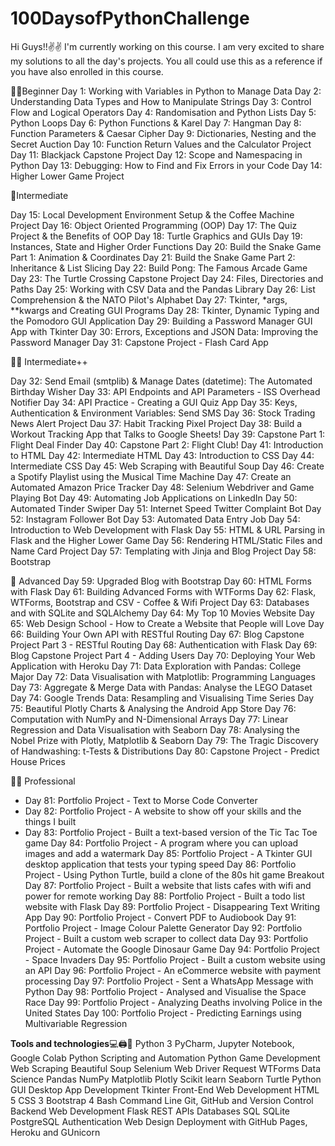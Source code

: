 # 100DaysofPythonChallenge
Hi Guys!!✌✌
I'm currently working on this course. I am very excited to share my solutions to all the day's projects. You all could use this as a reference if you have also enrolled in this course.

👨🏻Beginner
Day 1: Working with Variables in Python to Manage Data
Day 2: Understanding Data Types and How to Manipulate Strings
Day 3: Control Flow and Logical Operators
Day 4: Randomisation and Python Lists
Day 5: Python Loops
Day 6: Python Functions & Karel
Day 7: Hangman
Day 8: Function Parameters & Caesar Cipher
Day 9: Dictionaries, Nesting and the Secret Auction
Day 10: Function Return Values and the Calculator Project
Day 11: Blackjack Capstone Project
Day 12: Scope and Namespacing in Python
Day 13: Debugging: How to Find and Fix Errors in your Code
Day 14: Higher Lower Game Project

🦾Intermediate

Day 15: Local Development Environment Setup & the Coffee Machine Project
Day 16: Object Oriented Programming (OOP)
Day 17: The Quiz Project & the Benefits of OOP
Day 18: Turtle Graphics and GUIs
Day 19: Instances, State and Higher Order Functions
Day 20: Build the Snake Game Part 1: Animation & Coordinates
Day 21: Build the Snake Game Part 2: Inheritance & List Slicing
Day 22: Build Pong: The Famous Arcade Game
Day 23: The Turtle Crossing Capstone Project
Day 24: Files, Directories and Paths
Day 25: Working with CSV Data and the Pandas Library
Day 26: List Comprehension & the NATO Pilot's Alphabet
Day 27: Tkinter, *args, **kwargs and Creating GUI Programs
Day 28: Tkinter, Dynamic Typing and the Pomodoro GUI Application
Day 29: Building a Password Manager GUI App with Tkinter
Day 30: Errors, Exceptions and JSON Data: Improving the Password Manager
Day 31: Capstone Project - Flash Card App

👩‍🎓 Intermediate++

Day 32: Send Email (smtplib) & Manage Dates (datetime): The Automated Birthday Wisher
Day 33: API Endpoints and API Parameters - ISS Overhead Notifier
Day 34: API Practice - Creating a GUI Quiz App
Day 35: Keys, Authentication & Environment Variables: Send SMS
Day 36: Stock Trading News Alert Project
Dau 37: Habit Tracking Pixel Project
Day 38: Build a Workout Tracking App that Talks to Google Sheets!
Day 39: Capstone Part 1: Flight Deal Finder
Day 40: Capstone Part 2: Flight Club!
Day 41: Introduction to HTML
Day 42: Intermediate HTML
Day 43: Introduction to CSS
Day 44: Intermediate CSS
Day 45: Web Scraping with Beautiful Soup
Day 46: Create a Spotify Playlist using the Musical Time Machine
Day 47: Create an Automated Amazon Price Tracker
Day 48: Selenium Webdriver and Game Playing Bot
Day 49: Automating Job Applications on LinkedIn
Day 50: Automated Tinder Swiper
Day 51: Internet Speed Twitter Complaint Bot
Day 52: Instagram Follower Bot
Day 53: Automated Data Entry Job
Day 54: Introduction to Web Development with Flask
Day 55: HTML & URL Parsing in Flask and the Higher Lower Game
Day 56: Rendering HTML/Static Files and Name Card Project
Day 57: Templating with Jinja and Blog Project
Day 58: Bootstrap

🚀 Advanced
Day 59: Upgraded Blog with Bootstrap
Day 60: HTML Forms with Flask
Day 61: Building Advanced Forms with WTForms
Day 62: Flask, WTForms, Bootstrap and CSV - Coffee & Wifi Project
Day 63: Databases and with SQLite and SQLAlchemy
Day 64: My Top 10 Movies Website
Day 65: Web Design School - How to Create a Website that People will Love
Day 66: Building Your Own API with RESTful Routing
Day 67: Blog Capstone Project Part 3 - RESTful Routing
Day 68: Authentication with Flask
Day 69: Blog Capstone Project Part 4 - Adding Users
Day 70: Deploying Your Web Application with Heroku
Day 71: Data Exploration with Pandas: College Major
Day 72: Data Visualisation with Matplotlib: Programming Languages
Day 73: Aggregate & Merge Data with Pandas: Analyse the LEGO Dataset
Day 74: Google Trends Data: Resampling and Visualising Time Series
Day 75: Beautiful Plotly Charts & Analysing the Android App Store
Day 76: Computation with NumPy and N-Dimensional Arrays
Day 77: Linear Regression and Data Visualisation with Seaborn
Day 78: Analysing the Nobel Prize with Plotly, Matplotlib & Seaborn
Day 79: The Tragic Discovery of Handwashing: t-Tests & Distributions
Day 80: Capstone Project - Predict House Prices

👨‍💻 Professional
* Day 81: Portfolio Project - Text to Morse Code Converter
* Day 82: Portfolio Project - A website to show off your skills and the things I built
* Day 83: Portfolio Project - Built a text-based version of the Tic Tac Toe game
Day 84: Portfolio Project - A program where you can upload images and add a watermark
Day 85: Portfolio Project - A Tkinter GUI desktop application that tests your typing speed
Day 86: Portfolio Project - Using Python Turtle, build a clone of the 80s hit game Breakout
Day 87: Portfolio Project - Built a website that lists cafes with wifi and power for remote working
Day 88: Portfolio Project - Built a todo list website with Flask
Day 89: Portfolio Project - Disappearing Text Writing App
Day 90: Portfolio Project - Convert PDF to Audiobook
Day 91: Portfolio Project - Image Colour Palette Generator
Day 92: Portfolio Project - Built a custom web scraper to collect data
Day 93: Portfolio Project - Automate the Google Dinosaur Game
Day 94: Portfolio Project - Space Invaders
Day 95: Portfolio Project - Built a custom website using an API
Day 96: Portfolio Project - An eCommerce website with payment processing
Day 97: Portfolio Project - Sent a WhatsApp Message with Python
Day 98: Portfolio Project - Analysed and Visualise the Space Race
Day 99: Portfolio Project - Analyzing Deaths involving Police in the United States
Day 100: Portfolio Project - Predicting Earnings using Multivariable Regression


**Tools and technologies**💻🖨📁
Python 3
PyCharm, Jupyter Notebook, Google Colab
Python Scripting and Automation
Python Game Development
Web Scraping
Beautiful Soup
Selenium Web Driver
Request
WTForms
Data Science
Pandas
NumPy
Matplotlib
Plotly
Scikit learn
Seaborn
Turtle
Python GUI Desktop App Development
Tkinter
Front-End Web Development
HTML 5
CSS 3
Bootstrap 4
Bash Command Line
Git, GitHub and Version Control
Backend Web Development
Flask
REST
APIs
Databases
SQL
SQLite
PostgreSQL
Authentication
Web Design
Deployment with GitHub Pages, Heroku and GUnicorn
